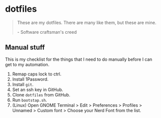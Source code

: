 # dotfiles

>These are my dotfiles. There are many like them, but these are mine.
>
>\- Software craftsman's creed

## Manual stuff

This is my checklist for the things that I need to do manually
before I can get to my automation.

1. Remap caps lock to ctrl.
2. Install 1Password.
3. Install `git`.
4. Set an ssh key in GitHub.
5. Clone `dotfiles` from GitHub.
6. Run `bootstap.sh`.
7. (Linux) Open GNOME Terminal > Edit > Preferences > Profiles > Unnamed > Custom font > Choose your Nerd Font from the list.
